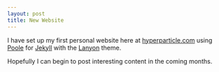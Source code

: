 ```yaml
---
layout: post
title: New Website
---
```


I have set up my first personal website here at [hyperparticle.com](http://hyperparticle.com) using [Poole](https://github.com/poole/poole) for [Jekyll](https://github.com/jekyll/jekyll) with the [Lanyon](https://github.com/poole/lanyon) theme.

Hopefully I can begin to post interesting content in the coming months.
